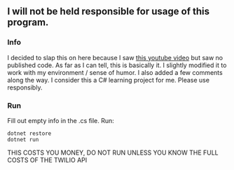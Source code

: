 ## I will not be held responsible for usage of this program.


### Info

I decided to slap this on here because I saw [this youtube video](https://www.youtube.com/watch?v=EzedMdx6QG4) but saw no published code. As far as I can tell, this is basically it. I slightly modified it to work with my environment / sense of humor. I also added a few comments along the way. I consider this a C# learning project for me. Please use responsibly. 


### Run


Fill out empty info in the .cs file. 
Run:
```
dotnet restore
dotnet run
```

THIS COSTS YOU MONEY, DO NOT RUN UNLESS YOU KNOW THE FULL COSTS OF THE TWILIO API
